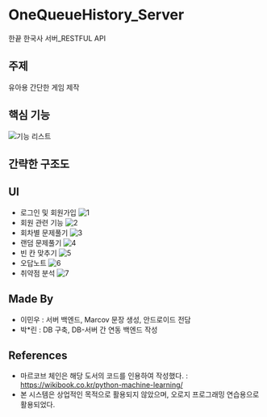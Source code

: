 # OneQueueHistory_Server
한끝 한국사 서버_RESTFUL API

## 주제
유아용 간단한 게임 제작

## 핵심 기능
![기능 리스트](https://user-images.githubusercontent.com/51351974/84655729-6e3ba780-af4c-11ea-893a-bc9769dafac4.jpg)


## 간략한 구조도

## UI
* 로그인 및 회원가입
![1](https://user-images.githubusercontent.com/51351974/84655737-71cf2e80-af4c-11ea-8c60-0e1d18ea7b4e.jpg)
* 회원 관련 기능
![2](https://user-images.githubusercontent.com/51351974/84655739-7267c500-af4c-11ea-8723-c028392aaf6c.jpg)
* 회차별 문제풀기
![3](https://user-images.githubusercontent.com/51351974/84655740-7267c500-af4c-11ea-8d51-54099720264a.jpg)
* 랜덤 문제풀기
![4](https://user-images.githubusercontent.com/51351974/84655741-73005b80-af4c-11ea-8658-222847d4c4b7.jpg)
* 빈 칸 맞추기
![5](https://user-images.githubusercontent.com/51351974/84655742-73005b80-af4c-11ea-81c2-d609d797d58b.jpg)
* 오답노트
![6](https://user-images.githubusercontent.com/51351974/84655744-7398f200-af4c-11ea-9f6b-6077ad949fec.jpg)
* 취약점 분석
![7](https://user-images.githubusercontent.com/51351974/84655745-7398f200-af4c-11ea-92a4-271249825ac1.jpg)

## Made By
* 이민우 : 서버 백엔드, Marcov 문장 생성, 안드로이드 전담
* 박*린 : DB 구축, DB-서버 간 연동 백엔드 작성

## References
* 마르코브 체인은 해당 도서의 코드를 인용하여 작성했다. : https://wikibook.co.kr/python-machine-learning/
* 본 시스템은 상업적인 목적으로 활용되지 않았으며, 오로지 프로그래밍 연습용으로 활용되었다.
